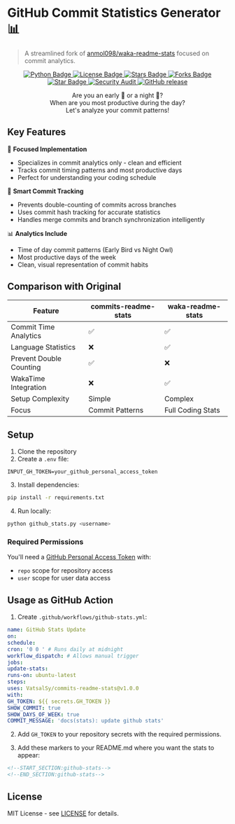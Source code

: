 # GitHub Commit Statistics Generator 📊

> A streamlined fork of [anmol098/waka-readme-stats](https://github.com/anmol098/waka-readme-stats) focused on commit analytics.

<p align="center">
   <a href="https://www.python.org/">
      <img src="https://img.shields.io/badge/language-python-blue?style" alt="Python Badge"/>
   </a>
   <a href="https://github.com/VatsalSy/commits-readme-stats/blob/main/LICENSE">
      <img src="https://img.shields.io/github/license/VatsalSy/commits-readme-stats" alt="License Badge"/>
   </a>
   <a href="https://github.com/VatsalSy/commits-readme-stats/stargazers">
      <img src="https://img.shields.io/github/stars/VatsalSy/commits-readme-stats" alt="Stars Badge"/>
   </a>
   <a href="https://github.com/VatsalSy/commits-readme-stats/network/members">
      <img src="https://img.shields.io/github/forks/VatsalSy/commits-readme-stats" alt="Forks Badge"/>
   </a>
   <a href="https://github.com/VatsalSy/commits-readme-stats">
      <img src="https://img.shields.io/static/v1?label=%F0%9F%8C%9F&message=If%20Useful&style=style=flat&color=BC4E99" alt="Star Badge"/>
   </a>
   <a href="https://github.com/VatsalSy/commits-readme-stats/actions/workflows/security-audit.yml">
      <img src="https://github.com/VatsalSy/commits-readme-stats/actions/workflows/security-audit.yml/badge.svg" alt="Security Audit"/>
   </a>
   <a href="https://github.com/VatsalSy/commits-readme-stats/releases">
      <img src="https://img.shields.io/github/v/release/VatsalSy/commits-readme-stats?include_prereleases" alt="GitHub release"/>
   </a>
</p>


<p align="center">
   Are you an early 🐤 or a night 🦉?
   <br/>
   When are you most productive during the day?
   <br/>
   Let's analyze your commit patterns!
</p>

## Key Features

🎯 **Focused Implementation**
- Specializes in commit analytics only - clean and efficient
- Tracks commit timing patterns and most productive days
- Perfect for understanding your coding schedule

🔄 **Smart Commit Tracking**
- Prevents double-counting of commits across branches
- Uses commit hash tracking for accurate statistics
- Handles merge commits and branch synchronization intelligently

📊 **Analytics Include**
- Time of day commit patterns (Early Bird vs Night Owl)
- Most productive days of the week
- Clean, visual representation of commit habits

## Comparison with Original

| Feature | commits-readme-stats | waka-readme-stats |
|---------|---------------------|-------------------|
| Commit Time Analytics | ✅ | ✅ |
| Language Statistics | ❌ | ✅ |
| Prevent Double Counting | ✅ | ❌ |
| WakaTime Integration | ❌ | ✅ |
| Setup Complexity | Simple | Complex |
| Focus | Commit Patterns | Full Coding Stats |

## Setup

1. Clone the repository
2. Create a `.env` file:
```env
INPUT_GH_TOKEN=your_github_personal_access_token
```

3. Install dependencies:
```bash
pip install -r requirements.txt
```

4. Run locally:
```bash
python github_stats.py <username>
```

### Required Permissions

You'll need a [GitHub Personal Access Token](https://docs.github.com/en/authentication/keeping-your-account-and-data-secure/managing-your-personal-access-tokens) with:
- `repo` scope for repository access
- `user` scope for user data access

## Usage as GitHub Action

1. Create `.github/workflows/github-stats.yml`:
```yaml
name: GitHub Stats Update
on:
schedule:
cron: '0 0 ' # Runs daily at midnight
workflow_dispatch: # Allows manual trigger
jobs:
update-stats:
runs-on: ubuntu-latest
steps:
uses: VatsalSy/commits-readme-stats@v1.0.0
with:
GH_TOKEN: ${{ secrets.GH_TOKEN }}
SHOW_COMMIT: true
SHOW_DAYS_OF_WEEK: true
COMMIT_MESSAGE: 'docs(stats): update github stats'
```


2. Add `GH_TOKEN` to your repository secrets with the required permissions.

3. Add these markers to your README.md where you want the stats to appear:

```markdown
<!--START_SECTION:github-stats-->
<!--END_SECTION:github-stats-->
```



## License

MIT License - see [LICENSE](LICENSE) for details.
